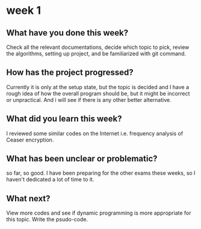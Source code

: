 # week 1


## What have you done this week?

Check all the relevant documentations, decide which topic to pick, review the algorithms,
setting up project, and be familiarized with git command.

## How has the project progressed?

Currently it is only at the setup state, but the topic is decided and I have a rough idea
of how the overall program should be, but it might be incorrect or unpractical. And i will
see if there is any other better alternative.

## What did you learn this week?

I reviewed some similar codes on the Internet i.e. frequency analysis of Ceaser encryption.

## What has been unclear or problematic?

so far, so good. I have been preparing for the other exams these weeks, so I haven't dedicated a lot of time to it.

## What next?

View more codes and see if dynamic programming is more appropriate for this topic. Write
the psudo-code.

